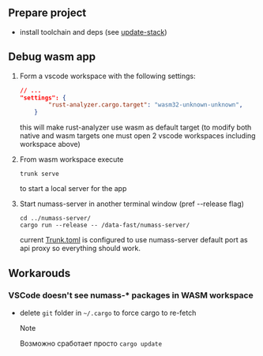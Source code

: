 ## Prepare project
- install toolchain and deps (see [update-stack](update-stack.sh))

## Debug wasm app

1. Form a vscode workspace with the following settings:
    ```json
    // ... 
    "settings": {
            "rust-analyzer.cargo.target": "wasm32-unknown-unknown",
        }
    ```
    this will make rust-analyzer use wasm as default target
    (to modify both native and wasm targets one must open 2 vscode workspaces including workspace above)

 2. From wasm workspace execute 
    ```shell
    trunk serve
    ``` 
    to start a local server for the app
 3. Start numass-server in another terminal window (pref --release flag)
    ```shell
    cd ../numass-server/
    cargo run --release -- /data-fast/numass-server/
    ```
    current [Trunk.toml](Trunk.toml) is configured to use numass-server default port as api proxy so everything should work.


## Workarouds

### VSCode doesn't see numass-* packages in WASM workspace
- delete `git` folder in `~/.cargo` to force cargo to re-fetch
    > [!NOTE]
    > Возможно сработает просто `cargo update`